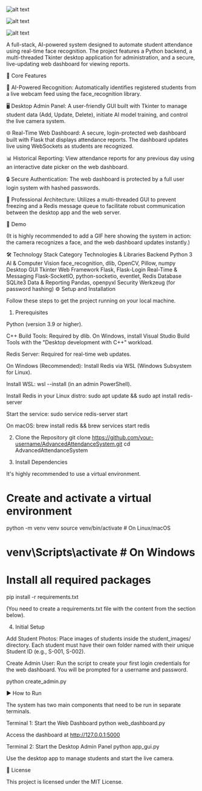 ![alt text](https://img.shields.io/badge/python-3.9+-blue.svg)


![alt text](https://img.shields.io/badge/status-complete-success.svg)


![alt text](https://img.shields.io/badge/license-MIT-green.svg)

A full-stack, AI-powered system designed to automate student attendance using real-time face recognition. The project features a Python backend, a multi-threaded Tkinter desktop application for administration, and a secure, live-updating web dashboard for viewing reports.

🌟 Core Features

🤖 AI-Powered Recognition: Automatically identifies registered students from a live webcam feed using the face_recognition library.

🖥️ Desktop Admin Panel: A user-friendly GUI built with Tkinter to manage student data (Add, Update, Delete), initiate AI model training, and control the live camera system.

🌐 Real-Time Web Dashboard: A secure, login-protected web dashboard built with Flask that displays attendance reports. The dashboard updates live using WebSockets as students are recognized.

📊 Historical Reporting: View attendance reports for any previous day using an interactive date picker on the web dashboard.

🔒 Secure Authentication: The web dashboard is protected by a full user login system with hashed passwords.

🚀 Professional Architecture: Utilizes a multi-threaded GUI to prevent freezing and a Redis message queue to facilitate robust communication between the desktop app and the web server.

📸 Demo

(It is highly recommended to add a GIF here showing the system in action: the camera recognizes a face, and the web dashboard updates instantly.)

🛠️ Technology Stack
Category	Technologies & Libraries
Backend	Python 3
AI & Computer Vision	face_recognition, dlib, OpenCV, Pillow, numpy
Desktop GUI	Tkinter
Web Framework	Flask, Flask-Login
Real-Time & Messaging	Flask-SocketIO, python-socketio, eventlet, Redis
Database	SQLite3
Data & Reporting	Pandas, openpyxl
Security	Werkzeug (for password hashing)
⚙️ Setup and Installation

Follow these steps to get the project running on your local machine.

1. Prerequisites

Python (version 3.9 or higher).

C++ Build Tools: Required by dlib. On Windows, install Visual Studio Build Tools with the "Desktop development with C++" workload.

Redis Server: Required for real-time web updates.

On Windows (Recommended): Install Redis via WSL (Windows Subsystem for Linux).

Install WSL: wsl --install (in an admin PowerShell).

Install Redis in your Linux distro: sudo apt update && sudo apt install redis-server

Start the service: sudo service redis-server start

On macOS: brew install redis && brew services start redis

2. Clone the Repository
git clone https://github.com/your-username/AdvancedAttendanceSystem.git
cd AdvancedAttendanceSystem

3. Install Dependencies

It's highly recommended to use a virtual environment.

# Create and activate a virtual environment
python -m venv venv
source venv/bin/activate  # On Linux/macOS
# venv\Scripts\activate    # On Windows

# Install all required packages
pip install -r requirements.txt

(You need to create a requirements.txt file with the content from the section below).

4. Initial Setup

Add Student Photos: Place images of students inside the student_images/ directory. Each student must have their own folder named with their unique Student ID (e.g., S-001, S-002).

Create Admin User: Run the script to create your first login credentials for the web dashboard. You will be prompted for a username and password.

python create_admin.py

▶️ How to Run

The system has two main components that need to be run in separate terminals.

Terminal 1: Start the Web Dashboard
python web_dashboard.py

Access the dashboard at http://127.0.0.1:5000

Terminal 2: Start the Desktop Admin Panel
python app_gui.py

Use the desktop app to manage students and start the live camera.


📜 License

This project is licensed under the MIT License.
